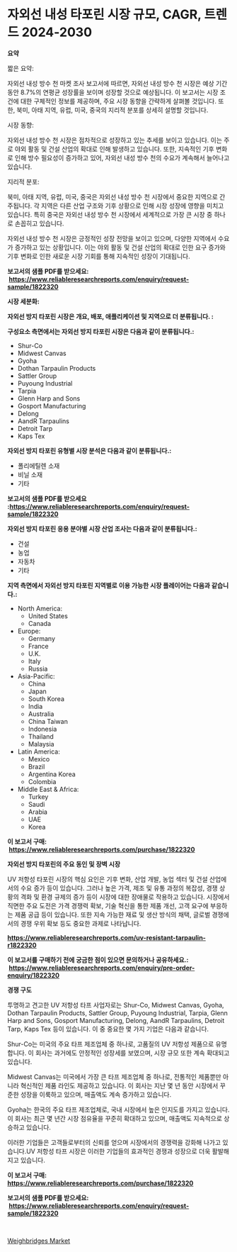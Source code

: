 <p><h1>자외선 내성 타포린 시장 규모, CAGR, 트렌드 2024-2030</h1></p><p><strong>요약</strong></p>
<p><p>짧은 요약:</p><p>자외선 내성 방수 천 마켓 조사 보고서에 따르면, 자외선 내성 방수 천 시장은 예상 기간 동안 8.7%의 연평균 성장률을 보이며 성장할 것으로 예상됩니다. 이 보고서는 시장 조건에 대한 구체적인 정보를 제공하며, 주요 시장 동향을 간략하게 살펴볼 것입니다. 또한, 북미, 아태 지역, 유럽, 미국, 중국의 지리적 분포를 상세히 설명할 것입니다.</p><p>시장 동향:</p><p>자외선 내성 방수 천 시장은 점차적으로 성장하고 있는 추세를 보이고 있습니다. 이는 주로 야외 활동 및 건설 산업의 확대로 인해 발생하고 있습니다. 또한, 지속적인 기후 변화로 인해 방수 필요성이 증가하고 있어, 자외선 내성 방수 천의 수요가 계속해서 늘어나고 있습니다.</p><p>지리적 분포:</p><p>북미, 아태 지역, 유럽, 미국, 중국은 자외선 내성 방수 천 시장에서 중요한 지역으로 간주됩니다. 각 지역은 다른 산업 구조와 기후 상황으로 인해 시장 성장에 영향을 미치고 있습니다. 특히 중국은 자외선 내성 방수 천 시장에서 세계적으로 가장 큰 시장 중 하나로 손꼽히고 있습니다.</p><p>자외선 내성 방수 천 시장은 긍정적인 성장 전망을 보이고 있으며, 다양한 지역에서 수요가 증가하고 있는 상황입니다. 이는 야외 활동 및 건설 산업의 확대로 인한 요구 증가와 기후 변화로 인한 새로운 시장 기회를 통해 지속적인 성장이 기대됩니다.</p></p>
<p><strong>보고서의 샘플 PDF를 받으세요: &nbsp;<a href="https://www.reliableresearchreports.com/enquiry/request-sample/1822320">https://www.reliableresearchreports.com/enquiry/request-sample/1822320</a></strong></p>
<p><strong>시장 세분화:</strong></p>
<p><strong> 자외선 방지 타포린 시장은 개요, 배포, 애플리케이션 및 지역으로 더 분류됩니다. :</strong></p>
<p><strong>구성요소 측면에서는 자외선 방지 타포린 시장은 다음과 같이 분류됩니다.:</strong></p>
<p><ul><li>Shur-Co</li><li>Midwest Canvas</li><li>Gyoha</li><li>Dothan Tarpaulin Products</li><li>Sattler Group</li><li>Puyoung Industrial</li><li>Tarpia</li><li>Glenn Harp and Sons</li><li>Gosport Manufacturing</li><li>Delong</li><li>AandR Tarpaulins</li><li>Detroit Tarp</li><li>Kaps Tex</li></ul></p>
<p><strong> 자외선 방지 타포린 유형별 시장 분석은 다음과 같이 분류됩니다.:</strong></p>
<p><ul><li>폴리에틸렌 소재</li><li>비닐 소재</li><li>기타</li></ul></p>
<p><strong>보고서의 샘플 PDF를 받으세요 :<a href="https://www.reliableresearchreports.com/enquiry/request-sample/1822320">https://www.reliableresearchreports.com/enquiry/request-sample/1822320</a></strong></p>
<p><strong> 자외선 방지 타포린 응용 분야별 시장 산업 조사는 다음과 같이 분류됩니다.:</strong></p>
<p><ul><li>건설</li><li>농업</li><li>자동차</li><li>기타</li></ul></p>
<p><strong>지역 측면에서 자외선 방지 타포린 지역별로 이용 가능한 시장 플레이어는 다음과 같습니다.:</strong></p>
<p><ul>
    <li>
        North America:
        <ul>
            <li>United States</li>
            <li>Canada</li>
        </ul>
    </li>
    <li>
        Europe:
        <ul>
            <li>Germany</li>
            <li>France</li>
            <li>U.K.</li>
            <li>Italy</li>
            <li>Russia</li>
        </ul>
    </li>
    <li>
        Asia-Pacific:
        <ul>
            <li>China</li>
            <li>Japan</li>
            <li>South Korea</li>
            <li>India</li>
            <li>Australia</li>
            <li>China Taiwan</li>
            <li>Indonesia</li>
            <li>Thailand</li>
            <li>Malaysia</li>
        </ul>
    </li>
    <li>
        Latin America:
        <ul>
            <li>Mexico</li>
            <li>Brazil</li>
            <li>Argentina Korea</li>
            <li>Colombia</li>
        </ul>
    </li>
    <li>
        Middle East & Africa:
        <ul>
            <li>Turkey</li>
            <li>Saudi</li>
            <li>Arabia</li>
            <li>UAE</li>
            <li>Korea</li>
        </ul>
    </li>
    </ul></p>
<p><strong>이 보고서 구매: &nbsp;<a href="https://www.reliableresearchreports.com/purchase/1822320">https://www.reliableresearchreports.com/purchase/1822320</a></strong></p>
<p><strong>자외선 방지 타포린의 주요 동인 및 장벽 시장</strong></p>
<p><p>UV 저항성 타포린 시장의 핵심 요인은 기후 변화, 산업 개발, 농업 섹터 및 건설 산업에서의 수요 증가 등이 있습니다. 그러나 높은 가격, 제조 및 유통 과정의 복잡성, 경쟁 상황의 격화 및 환경 규제의 증가 등이 시장에 대한 장애물로 작용하고 있습니다. 시장에서 직면한 주요 도전은 가격 경쟁력 확보, 기술 혁신을 통한 제품 개선, 고객 요구에 부응하는 제품 공급 등이 있습니다. 또한 지속 가능한 재료 및 생산 방식의 채택, 글로벌 경쟁에서의 경쟁 우위 확보 등도 중요한 과제로 나타납니다.</p></p>
<p><strong><a href="https://www.reliableresearchreports.com/uv-resistant-tarpaulin-r1822320">https://www.reliableresearchreports.com/uv-resistant-tarpaulin-r1822320</a></strong></p>
<p><strong>이 보고서를 구매하기 전에 궁금한 점이 있으면 문의하거나 공유하세요.: &nbsp;<a href="https://www.reliableresearchreports.com/enquiry/pre-order-enquiry/1822320">https://www.reliableresearchreports.com/enquiry/pre-order-enquiry/1822320</a></strong></p>
<p><strong>경쟁 구도</strong></p>
<p><p>투명하고 견고한 UV 저항성 타프 사업자로는 Shur-Co, Midwest Canvas, Gyoha, Dothan Tarpaulin Products, Sattler Group, Puyoung Industrial, Tarpia, Glenn Harp and Sons, Gosport Manufacturing, Delong, AandR Tarpaulins, Detroit Tarp, Kaps Tex 등이 있습니다. 이 중 중요한 몇 가지 기업은 다음과 같습니다.</p><p>Shur-Co는 미국의 주요 타프 제조업체 중 하나로, 고품질의 UV 저항성 제품으로 유명합니다. 이 회사는 과거에도 안정적인 성장세를 보였으며, 시장 규모 또한 계속 확대되고 있습니다.</p><p>Midwest Canvas는 미국에서 가장 큰 타프 제조업체 중 하나로, 전통적인 제품뿐만 아니라 혁신적인 제품 라인도 제공하고 있습니다. 이 회사는 지난 몇 년 동안 시장에서 꾸준한 성장을 이룩하고 있으며, 매출액도 계속 증가하고 있습니다.</p><p>Gyoha는 한국의 주요 타프 제조업체로, 국내 시장에서 높은 인지도를 가지고 있습니다. 이 회사는 최근 몇 년간 시장 점유율을 꾸준히 확대하고 있으며, 매출액도 지속적으로 상승하고 있습니다.</p><p>이러한 기업들은 고객들로부터의 신뢰를 얻으며 시장에서의 경쟁력을 강화해 나가고 있습니다.UV 저항성 타프 시장은 이러한 기업들의 효과적인 경쟁과 성장으로 더욱 활발해지고 있습니다.</p></p>
<p><strong>이 보고서 구매: &nbsp; <a href="https://www.reliableresearchreports.com/purchase/1822320">https://www.reliableresearchreports.com/purchase/1822320</a></strong></p>
<p><strong>보고서의 샘플 PDF를 받으세요: &nbsp;<a href="https://www.reliableresearchreports.com/enquiry/request-sample/1822320">https://www.reliableresearchreports.com/enquiry/request-sample/1822320</a></strong><strong></strong></p>
<p>&nbsp;</p>
<p><p><a href="https://github.com/wwwkeltoum/Market-Research-Report-List-3/blob/main/weighbridges-market.md">Weighbridges Market</a></p></p>